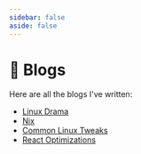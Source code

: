```yaml
---
sidebar: false
aside: false
---
```


# 📝 Blogs

Here are all the blogs I've written:

* [Linux Drama](</archives/linux/linux_drama>)
* [Nix](</archives/linux/nix>)
* [Common Linux Tweaks](</archives/linux/tweaks>)
* [React Optimizations](</archives/web/create-react-app-optimize>)